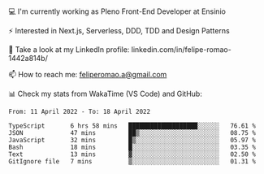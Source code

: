 💻 I'm currently working as Pleno Front-End Developer at Ensinio

⚡ Interested in Next.js, Serverless, DDD, TDD and Design Patterns

👥 Take a look at my LinkedIn profile: linkedin.com/in/felipe-romao-1442a814b/

📫 How to reach me: feliperomao.a@gmail.com

📊 Check my stats from WakaTime (VS Code) and GitHub:

<!--START_SECTION:waka-->

```text
From: 11 April 2022 - To: 18 April 2022

TypeScript       6 hrs 58 mins   ███████████████████░░░░░░   76.61 %
JSON             47 mins         ██▒░░░░░░░░░░░░░░░░░░░░░░   08.75 %
JavaScript       32 mins         █▒░░░░░░░░░░░░░░░░░░░░░░░   05.97 %
Bash             18 mins         █░░░░░░░░░░░░░░░░░░░░░░░░   03.35 %
Text             13 mins         ▓░░░░░░░░░░░░░░░░░░░░░░░░   02.50 %
GitIgnore file   7 mins          ▒░░░░░░░░░░░░░░░░░░░░░░░░   01.31 %
```

<!--END_SECTION:waka-->
